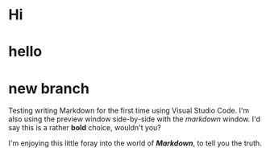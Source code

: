 # Hi

# hello

# new branch
Testing writing Markdown for the first time using Visual Studio Code. I'm also using the preview window side-by-side with the *markdown* window. I'd say this is a rather **bold** choice, wouldn't you? 

I'm enjoying this little foray into the world of **_Markdown_**, to tell you the truth.